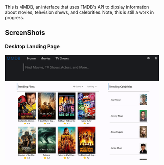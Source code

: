 This is MMDB, an interface that uses TMDB's API to dipslay information about movies, television shows, and celebrities.  Note, this is still a work in progress.

## ScreenShots

### Desktop Landing Page
![Desktop Landing Page](Screenshots/Desktop%20Landing%20Page.png)


